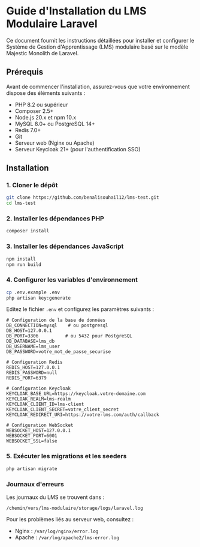 # Guide d'Installation du LMS Modulaire Laravel

Ce document fournit les instructions détaillées pour installer et configurer le Système de Gestion d'Apprentissage (LMS) modulaire basé sur le modèle Majestic Monolith de Laravel.


## Prérequis

Avant de commencer l'installation, assurez-vous que votre environnement dispose des éléments suivants :

- PHP 8.2 ou supérieur
- Composer 2.5+
- Node.js 20.x et npm 10.x
- MySQL 8.0+ ou PostgreSQL 14+
- Redis 7.0+
- Git
- Serveur web (Nginx ou Apache)
- Serveur Keycloak 21+ (pour l'authentification SSO)

## Installation

### 1. Cloner le dépôt

```bash
git clone https://github.com/benalisouhail12/lms-test.git
cd lms-test
```

### 2. Installer les dépendances PHP

```bash
composer install
```

### 3. Installer les dépendances JavaScript

```bash
npm install
npm run build
```

### 4. Configurer les variables d'environnement

```bash
cp .env.example .env
php artisan key:generate
```

Editez le fichier `.env` et configurez les paramètres suivants :

```
# Configuration de la base de données
DB_CONNECTION=mysql    # ou postgresql
DB_HOST=127.0.0.1
DB_PORT=3306          # ou 5432 pour PostgreSQL
DB_DATABASE=lms_db
DB_USERNAME=lms_user
DB_PASSWORD=votre_mot_de_passe_securise

# Configuration Redis
REDIS_HOST=127.0.0.1
REDIS_PASSWORD=null
REDIS_PORT=6379

# Configuration Keycloak
KEYCLOAK_BASE_URL=https://keycloak.votre-domaine.com
KEYCLOAK_REALM=lms-realm
KEYCLOAK_CLIENT_ID=lms-client
KEYCLOAK_CLIENT_SECRET=votre_client_secret
KEYCLOAK_REDIRECT_URI=https://votre-lms.com/auth/callback

# Configuration WebSocket
WEBSOCKET_HOST=127.0.0.1
WEBSOCKET_PORT=6001
WEBSOCKET_SSL=false
```



### 5. Exécuter les migrations et les seeders

```bash
php artisan migrate

```


### Journaux d'erreurs

Les journaux du LMS se trouvent dans :

```
/chemin/vers/lms-modulaire/storage/logs/laravel.log
```

Pour les problèmes liés au serveur web, consultez :

- Nginx : `/var/log/nginx/error.log`
- Apache : `/var/log/apache2/lms-error.log`

